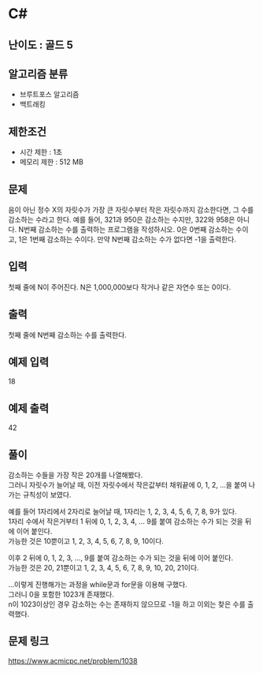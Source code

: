 # C#

## 난이도 : 골드 5

## 알고리즘 분류
  - 브루트포스 알고리즘
  - 백트래킹

## 제한조건
  - 시간 제한 : 1초
  - 메모리 제한 : 512 MB

## 문제
음이 아닌 정수 X의 자릿수가 가장 큰 자릿수부터 작은 자릿수까지 감소한다면, 그 수를 감소하는 수라고 한다. 예를 들어, 321과 950은 감소하는 수지만, 322와 958은 아니다. N번째 감소하는 수를 출력하는 프로그램을 작성하시오. 0은 0번째 감소하는 수이고, 1은 1번째 감소하는 수이다. 만약 N번째 감소하는 수가 없다면 -1을 출력한다.<br/>


## 입력
첫째 줄에 N이 주어진다. N은 1,000,000보다 작거나 같은 자연수 또는 0이다.<br/>


## 출력
첫째 줄에 N번째 감소하는 수를 출력한다.<br/>


## 예제 입력
18<br/>


## 예제 출력
42<br/>


## 풀이
감소하는 수들을 가장 작은 20개를 나열해봤다.<br/>
그러니 자릿수가 늘어날 때, 이전 자릿수에서 작은값부터 채워끝에 0, 1, 2, ...을 붙여 나가는 규칙성이 보였다.<br/>


예를 들어 1자리에서 2자리로 늘어날 때, 1자리는 1, 2, 3, 4, 5, 6, 7, 8, 9가 있다.<br/>
1자리 수에서 작은거부터 1 뒤에 0, 1, 2, 3, 4, ... 9를 붙여 감소하는 수가 되는 것을 뒤에 이어 붙인다.<br/>
가능한 것은 10뿐이고 1, 2, 3, 4, 5, 6, 7, 8, 9, 10이다.<br/>

이후 2 뒤에 0, 1, 2, 3, ..., 9를 붙여 감소하는 수가 되는 것을 뒤에 이어 붙인다.<br/>
가능한 것은 20, 21뿐이고 1, 2, 3, 4, 5, 6, 7, 8, 9, 10, 20, 21이다.<br/>

...이렇게 진행해가는 과정을 while문과 for문을 이용해 구했다.<br/>
그러니 0을 포함한 1023개 존재했다.<br/>
n이 1023이상인 경우 감소하는 수는 존재하지 않으므로 -1을 하고 이외는 찾은 수를 출력했다.<br/>


## 문제 링크
https://www.acmicpc.net/problem/1038